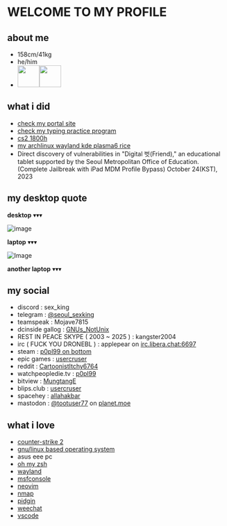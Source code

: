 <p align="center">

# WELCOME TO MY PROFILE

## about me
- 158cm/41kg
- he/him
- <img src="https://images.icon-icons.com/2699/PNG/512/python_logo_icon_168886.png" width="50" height="50" /><img src="https://www.omar-ibrahim.com/images/raster/programming-language/clang.png" width="50" height="50" />


## what i did
- [check my portal site](https://ishowfeed.neocities.org/)
- [check my typing practice program](https://github.com/usercruser/pytaja)
- [cs2 1800h](https://steamcommunity.com/id/p0pl99)
- [my archlinux wayland kde plasma6 rice](https://gall.dcinside.com/m/github/77657)
- Direct discovery of vulnerabilities in "Digital 벗(Friend)," an educational tablet supported by the Seoul Metropolitan Office of Education. (Complete Jailbreak with iPad MDM Profile Bypass) October 24(KST), 2023

## my desktop quote
**desktop** ▾▾▾

![image](https://github.com/user-attachments/assets/1871b2df-f8a6-4942-92d8-782c96a067a1)

**laptop** ▾▾▾

![Image](https://github.com/user-attachments/assets/6f90b638-7c9e-4a8f-8c49-d47802e2120a)

**another laptop** ▾▾▾

## my social
- discord : sex_king
- telegram : [@seoul_sexking](https://telegram.me/@seoul_sexking)
- teamspeak : Mojave7815
- dcinside gallog : [GNUs_NotUnix](https://gallog.dcinside.com/public0006)
- REST IN PEACE SKYPE ( 2003 ~ 2025 ) : kangster2004
- irc ( FUCK YOU DRONEBL ) :  applepear on [irc.libera.chat:6697](https://web.libera.chat/gamja)
- steam : [p0pl99 on bottom](https://steamcommunity.com/id/p0pl99)
- epic games : [usercruser](https://store.epicgames.com/ko/u/0f6e62242aab4d6ea05a70c93211defa)
- reddit : [CartoonistItchy6764](https://www.reddit.com/user/CartoonistItchy6764/)
- watchpeopledie.tv : [p0pl99](https://watchpeopledie.tv/@p0pl99)
- bitview : [MungtangE](https://www.bitview.net/user/MungtangE)
- blips.club : [usercruser](https://blips.club/usercruser)
- spacehey : [allahakbar](https://spacehey.com/profile?id=2584121)
- mastodon : <a rel="me" href="https://planet.moe/@tootuser77">@tootuser77</a> on [planet.moe](https://planet.moe)

<meta name="fediverse:creator" content="@tootuser77@planet.moe">

## what i love
- [counter-strike 2](https://store.steampowered.com/app/730/CounterStrike_2/)
- [gnu/linux based operating system](https://namu.wiki/w/틀:Linux)
- asus eee pc
- [oh my zsh](https://github.com/ohmyzsh/ohmyzsh)
- [wayland](https://wayland.freedesktop.org)
- [msfconsole](https://docs.rapid7.com/metasploit/msf-overview/)
- [neovim](https://neovim.io)
- [nmap](https://nmap.org)
- [pidgin](https://www.pidgin.im)
- [weechat](https://weechat.org)
- [vscode](https://vscode.dev)
</p>
